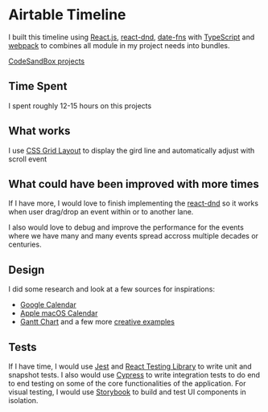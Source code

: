 # Airtable Timeline

I built this timeline using [React.js](https://reactjs.org), [react-dnd](https://react-dnd.github.io/react-dnd), [date-fns](https://date-fns.org/) with [TypeScript](https://www.typescriptlang.org/) and [webpack](https://webpack.js.org/) to combines all module in my project needs into bundles.

[CodeSandBox projects](https://codesandbox.io/s/airtable-timeline-44f9ks)
## Time Spent

I spent roughly 12-15 hours on this projects

## What works

I use [CSS Grid Layout](https://developer.mozilla.org/en-US/docs/Web/CSS/CSS_Grid_Layout) to display the gird line and automatically adjust with scroll event

## What could have been improved with more times

If I have more, I would love to finish implementing the [react-dnd](https://react-dnd.github.io/react-dnd) so it works when user drag/drop an event within or to another lane.

I also would love to debug and improve the performance for the events where we have many and many events spread accross multiple decades or centuries.

## Design

I did some research and look at a few sources for inspirations:

- [Google Calendar](https://calendar.google.com/)
- [Apple macOS Calendar](https://www.icloud.com/calendar)
- [Gantt Chart](https://en.wikipedia.org/wiki/Gantt_chart)
and a few more [creative examples](https://www.apptio.com/blog/42-timelines-is-the-answer/)

## Tests

If I have time, I would use [Jest](https://jestjs.io/) and [React Testing Library](https://testing-library.com/docs/react-testing-library/intro/) to write unit and snapshot tests. I also would use [Cypress](https://docs.cypress.io/) to write integration tests to do end to end testing on some of the core functionalities of the application. For visual testing, I would use [Storybook](https://storybook.js.org/) to build and test UI components in isolation.